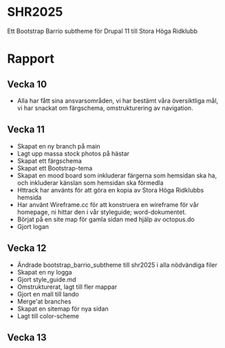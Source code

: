 # SHR2025
Ett Bootstrap Barrio subtheme för Drupal 11 till Stora Höga Ridklubb

# Rapport
## Vecka 10
-  Alla har fått sina ansvarsområden, vi har bestämt våra översiktliga mål, vi har snackat om färgschema, omstrukturering av navigation.


## Vecka 11
- Skapat en ny branch på main
- Lagt upp massa stock photos på hästar
- Skapat ett färgschema
- Skapat ett Bootstrap-tema
- Skapat en mood board som inkluderar färgerna som hemsidan ska ha, och inkluderar känslan som hemsidan ska förmedla
- Httrack har använts för att göra en kopia av Stora Höga Ridklubbs hemsida
- Har använt Wireframe.cc för att konstruera en wireframe för vår homepage, ni hittar den i vår styleguide; word-dokumentet.
- Börjat på en site map för gamla sidan med hjälp av octopus.do
- Gjort logan


## Vecka 12
- Ändrade bootstrap_barrio_subtheme till shr2025 i alla nödvändiga filer
- Skapat en ny logga
- Gjort style_guide.md
- Omstrukturerat, lagt till fler mappar
- Gjort en mall till lando
- Merge'at branches
- Skapat en sitemap för nya sidan
- Lagt till color-scheme


## Vecka 13
